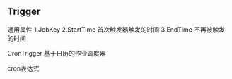 ## Trigger

通用属性
1.JobKey
2.StartTime
    首次触发器触发的时间
3.EndTime
    不再被触发的时间
    
CronTrigger 基于日历的作业调度器

cron表达式 
